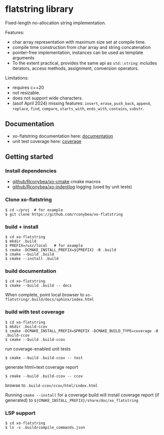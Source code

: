# flatstring library

Fixed-length no-allocation string implementation.

Features:
- char array representation with maximum size set at compile time.
- compile time construction from char array and string concatenation
- pointer-free implementation, instances can be used as template arguments
- To the extent practical, provides the same api as `std::string`: includes iterators,
  access methods, assignment, conversion operators.

Limitations:
- requires c++20
- not resizable.
- does not support wide characters.
- (asof April 2024) missing features: `insert`, `erase`, `push_back`, `append`, `replace`,
  `find`, `compare`, `starts_with`, `ends_with`, `contains`, `substr`.

## Documentation

- xo-flatstring documentation here: [documentation](https://rconybea.github.io/web/xo-flatstring/html/index.html)
- unit test coverage here: [coverage](https://rconybea.github.io/web/xo-flatstring/ccov/html/index.html)

## Getting started

### Install dependencies

- [github/Rconybea/xo-cmake](https://github.com/Rconybea/xo-cmake) cmake macros
- [github/Rconybea/xo-indentlog](https://github.com/Rconybea/indentlog) logging (used by unit tests)

### Clone xo-flatstring

```
$ cd ~/proj  # for example
$ git clone https://github.com/rconybea/xo-flatstring
```

### build + install
```
$ cd xo-flatstring
$ mkdir .build
$ PREFIX=/usr/local   # for example
$ cmake -DCMAKE_INSTALL_PREFIX=${PREFIX} -B .build
$ cmake --build .build
$ cmake --install .build
```

### build documentation
```
$ cd xo-flatstring
$ cmake --build .build -- docs
```
When complete, point local browser to `xo-flatstring/.build/docs/sphinx/index.html`

### build with test coverage
```
$ cd xo-flatstring
$ mkdir .build-ccov
$ cmake -DCMAKE_INSTALL_PREFIX=$PREFIX -DCMAKE_BUILD_TYPE=coverage -B .build-ccov
$ cmake --build .build-ccov
```

run coverage-enabled unit tests
```
$ cmake --build .build-ccov -- test
```

generate html+text coverage report
```
$ cmake --build .build-ccov -- ccov
```

browse to `.build-ccov/ccov/html/index.html`

Running `cmake --install` for a coverage build will install coverage report (if generated)
to `${CMAKE_INSTALL_PREFIX}/share/doc/xo_flatstring`

### LSP support
```
$ cd xo-flatstring
$ ln -s .build/compile_commands.json
```
